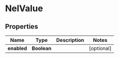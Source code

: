 # NelValue

## Properties
Name | Type | Description | Notes
------------ | ------------- | ------------- | -------------
**enabled** | **Boolean** |  |  [optional]
